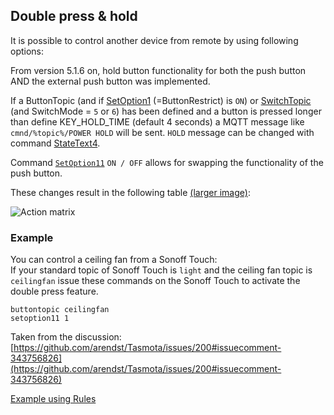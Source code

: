 ## Double press & hold

It is possible to control another device from remote by using following options:

From version 5.1.6 on, hold button functionality for both the push button AND the external push button was implemented. 

If a ButtonTopic (and if [SetOption1](commands#SetOption1) (=ButtonRestrict) is `ON`) or [SwitchTopic](commands#SwitchTopic) (and SwitchMode = `5` or `6`) has been defined and a button is pressed longer than define KEY_HOLD_TIME (default 4 seconds) a MQTT message like `cmnd/%topic%/POWER HOLD` will be sent. `HOLD` message can be changed with command [StateText4](commands#StateText4).

Command [`SetOption11`](commands#setoption11) `ON / OFF` allows for swapping the functionality of the push button.

These changes result in the following table [(larger image)](https://user-images.githubusercontent.com/5904370/53023433-89cc9600-345d-11e9-8de3-9c89fb7af2f1.png):

![Action matrix](https://user-images.githubusercontent.com/5904370/53023433-89cc9600-345d-11e9-8de3-9c89fb7af2f1.png)

### Example

You can control a ceiling fan from a Sonoff Touch:<br>
If your standard topic of Sonoff Touch is `light` and the ceiling fan topic is `ceilingfan` issue these commands on the Sonoff Touch to activate the double press feature.
```
buttontopic ceilingfan
setoption11 1
```

Taken from the discussion:
[https://github.com/arendst/Tasmota/issues/200#issuecomment-343756826](https://github.com/arendst/Tasmota/issues/200#issuecomment-343756826)

[Example using Rules](Rule-cookbook#16-using-an-external-button-with-single-press---double-press-and-hold)
